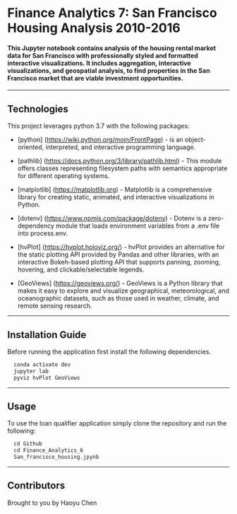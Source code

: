# Finance Analytics 7: San Francisco Housing Analysis 2010-2016

#### This Jupyter notebook contains analysis of the housing rental market data for San Francisco with professionally styled and formatted interactive visualizations.  It includes aggregation, interactive visualizations, and geospatial analysis, to find properties in the San Francisco market that are viable investment opportunities. 
---

## Technologies

This project leverages python 3.7 with the following packages:

* [python] (https://wiki.python.org/moin/FrontPage) - is an object-oriented, interpreted, and interactive programming language.

* [pathlib] (https://docs.python.org/3/library/pathlib.html) - This module offers classes representing filesystem paths with semantics appropriate for different operating systems.

* [matplotlib] (https://matplotlib.org) - Matplotlib is a comprehensive library for creating static, animated, and interactive visualizations in Python.

* [dotenv] (https://www.npmjs.com/package/dotenv) - Dotenv is a zero-dependency module that loads environment variables from a .env file into process.env. 

* [hvPlot] (https://hvplot.holoviz.org/) - hvPlot provides an alternative for the static plotting API provided by Pandas and other libraries, with an interactive Bokeh-based plotting API that supports panning, zooming, hovering, and clickable/selectable legends.

* [GeoViews] (https://geoviews.org/) - GeoViews is a Python library that makes it easy to explore and visualize geographical, meteorological, and oceanographic datasets, such as those used in weather, climate, and remote sensing research.
---

## Installation Guide

Before running the application first install the following dependencies.

```python
  conda activate dev
  jupyter lab
  pyviz hvPlot GeoViews

```
---

## Usage

To use the loan qualifier application simply clone the repository and run the following:

```python
  cd Github
  cd Finance_Analytics_6
  San_francisco_housing.jpynb
```

---

## Contributors

Brought to you by Haoyu Chen

